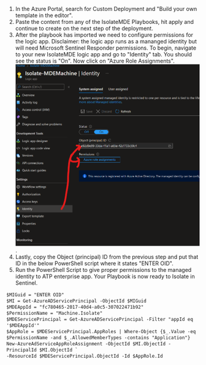 1.  In the Azure Portal, search for Custom Deployment and "Build your own template in the editor".
2.  Paste the content from any of the IsolateMDE Playbooks, hit apply and continue to create on the next step of the deployment.
3.  After the playbook has imported we need to configure permissions for the logic app. Disclaimer: the logic app runs as a mananged identity but will need Microsoft Sentinel Responder permissions. To begin, navigate to your new IsolateMDE logic app and go to "Identity" tab. You should see the status is "On". Now click on "Azure Role Assignments".![](https://github.com/Cyberlorians/uploadedimages/blob/main/isolatemdeidentity.png).
4.  Lastly, copy the Object (principal) ID from the previous step and put that ID in the below PowerShell script where it states "ENTER OID".
5.  Run the PowerShell Script to give proper permissions to the managed identity to ATP enterprise app. Your Playbook is now ready to Isolate in Sentinel.

```
$MIGuid = "ENTER OID"
$MI = Get-AzureADServicePrincipal -ObjectId $MIGuid
$MDEAppId = "fc780465-2017-40d4-a0c5-307022471b92"
$PermissionName = "Machine.Isolate"
$MDEServicePrincipal = Get-AzureADServicePrincipal -Filter "appId eq '$MDEAppId'"
$AppRole = $MDEServicePrincipal.AppRoles | Where-Object {$_.Value -eq $PermissionName -and $_.AllowedMemberTypes -contains "Application"}
New-AzureAdServiceAppRoleAssignment -ObjectId $MI.ObjectId -PrincipalId $MI.ObjectId `
-ResourceId $MDEServicePrincipal.ObjectId -Id $AppRole.Id
```

